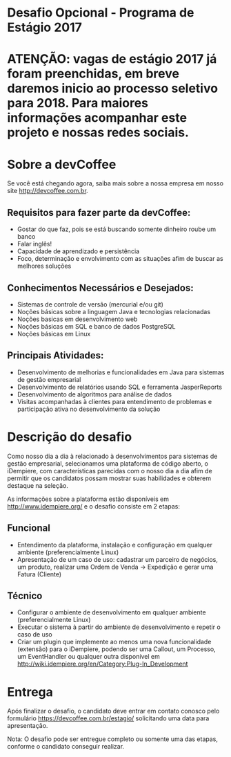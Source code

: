 # Desafio Opcional - Programa de Estágio 2017

# ATENÇÃO: vagas de estágio 2017 já foram preenchidas, em breve daremos inicio ao processo seletivo para 2018. Para maiores informações acompanhar este projeto e nossas redes sociais.

# Sobre a devCoffee

Se você está chegando agora, saiba mais sobre a nossa empresa em nosso site http://devcoffee.com.br.

## Requisitos para fazer parte da devCoffee:
- Gostar do que faz, pois se está buscando somente dinheiro roube um banco
- Falar inglês!
- Capacidade de aprendizado e persistência
- Foco, determinação e envolvimento com as situações afim de buscar as melhores soluções

## Conhecimentos Necessários e Desejados:
- Sistemas de controle de versão (mercurial e/ou git)
- Noções básicas sobre a linguagem Java e tecnologias relacionadas
- Noções basicas em desenvolvimento web
- Noções básicas em SQL e banco de dados PostgreSQL
- Noções básicas em Linux

## Principais Atividades:
- Desenvolvimento de melhorias e funcionalidades em Java para sistemas de gestão empresarial
- Desenvolvimento de relatórios usando SQL e ferramenta JasperReports
- Desenvolvimento de algoritmos para análise de dados
- Visitas acompanhadas à clientes para entendimento de problemas e participação ativa no desenvolvimento da solução

# Descrição do desafio

Como nosso dia a dia à relacionado à desenvolvimentos para sistemas de gestão empresarial, selecionamos uma plataforma de código aberto, o iDempiere, com características parecidas com o nosso dia a dia  afim de permitir que os candidatos possam mostrar suas habilidades e obterem destaque na seleção.

As informações sobre a plataforma estão disponíveis em http://www.idempiere.org/ e o desafio consiste em 2 etapas:

## Funcional

- Entendimento da plataforma, instalação e configuração em qualquer ambiente (preferencialmente Linux)
- Apresentação de um caso de uso: cadastrar um parceiro de negócios, um produto, realizar uma Ordem de Venda -> Expedição e gerar uma Fatura (Cliente)

## Técnico

- Configurar o ambiente de desenvolvimento em qualquer ambiente (preferencialmente Linux)
- Executar o sistema à partir do ambiente de desenvolvimento e repetir o caso de uso
- Criar um plugin que implemente ao menos uma nova funcionalidade (extensão) para o iDempiere, podendo ser uma Callout, um Processo, um EventHandler ou qualquer outra disponível em http://wiki.idempiere.org/en/Category:Plug-In_Development

# Entrega

Após finalizar o desafio, o candidato deve entrar em contato conosco pelo formulário https://devcoffee.com.br/estagio/ solicitando uma data para apresentação.

Nota: O desafio pode ser entregue completo ou somente uma das etapas, conforme o candidato conseguir realizar.

